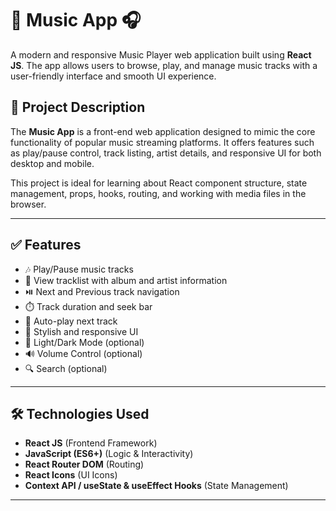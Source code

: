 # 🎵 Music App 🎧

A modern and responsive Music Player web application built using **React JS**. The app allows users to browse, play, and manage music tracks with a user-friendly interface and smooth UI experience.

## 📌 Project Description

The **Music App** is a front-end web application designed to mimic the core functionality of popular music streaming platforms. It offers features such as play/pause control, track listing, artist details, and responsive UI for both desktop and mobile.

This project is ideal for learning about React component structure, state management, props, hooks, routing, and working with media files in the browser.

---

## ✅ Features

- 🎶 Play/Pause music tracks
- 📃 View tracklist with album and artist information
- ⏯️ Next and Previous track navigation
- ⏱️ Track duration and seek bar
- 🔁 Auto-play next track
- 🎨 Stylish and responsive UI
- 🌙 Light/Dark Mode (optional)
- 🔊 Volume Control (optional)
- 🔍 Search (optional)

---

## 🛠️ Technologies Used

- **React JS** (Frontend Framework)
- **JavaScript (ES6+)** (Logic & Interactivity)
- **React Router DOM** (Routing)
- **React Icons** (UI Icons)
- **Context API / useState & useEffect Hooks** (State Management)

---


